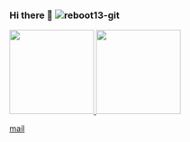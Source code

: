 ### Hi there 👋 <img src="https://komarev.com/ghpvc/?username=reboot13-git&color=brightgreen" alt="reboot13-git" />
<a href="https://github.com/reboot13-git" float="left">
<img height="150px" src="https://github-readme-stats.vercel.app/api?username=reboot13-git&show_icons=true&hide_title=true&count_private=true" />
<img height="150px" src="https://github-readme-stats.vercel.app/api/top-langs/?username=reboot13-git" />

[mail](https://mailto:reboot13.dev@gmail.com)
</a>
